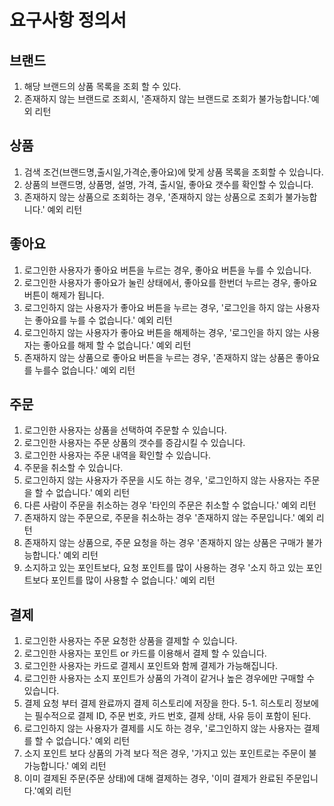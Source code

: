 # 요구사항 정의서

## 브랜드
1. 해당 브랜드의 상품 목록을 조회 할 수 있다.
2. 존재하지 않는 브랜드로 조회시, '존재하지 않는 브랜드로 조회가 불가능합니다.'예외 리턴

## 상품
1. 검색 조건(브랜드명,출시일,가격순,좋아요)에 맞게 상품 목록을 조회할 수 있습니다.
2. 상품의 브랜드명, 상품명, 설명, 가격, 출시일, 좋아요 갯수를 확인할 수 있습니다. 
3. 존재하지 않는 상품으로 조회하는 경우, '존재하지 않는 상품으로 조회가 불가능합니다.' 예외 리턴

## 좋아요
1. 로그인한 사용자가 좋아요 버튼을 누르는 경우, 좋아요 버튼을 누를 수 있습니다.
2. 로그인한 사용자가 좋아요가 눌린 상태에서, 좋아요를 한번더 누르는 경우, 좋아요 버튼이 해제가 됩니다.
3. 로그인하지 않는 사용자가 좋아요 버튼을 누르는 경우, '로그인을 하지 않는 사용자는 좋아요를 누를 수 없습니다.' 예외 리턴 
4. 로그인하지 않는 사용자가 좋아요 버튼을 해제하는 경우, '로그인을 하지 않는 사용자는 좋아요를 해제 할 수 없습니다.' 예외 리턴
5. 존재하지 않는 상품으로 좋아요 버튼을 누르는 경우, '존재하지 않는 상품은 좋아요를 누를수 없습니다.' 예외 리턴

## 주문
1. 로그인한 사용자는 상품을 선택하여 주문할 수 있습니다.
2. 로그인한 사용자는 주문 상품의 갯수를 증감시킬 수 있습니다.
3. 로그인한 사용자는 주문 내역을 확인할 수 있습니다.
4. 주문을 취소할 수 있습니다.
5. 로그인하지 않는 사용자가 주문을 시도 하는 경우, '로그인하지 않는 사용자는 주문을 할 수 없습니다.' 예외 리턴
6. 다른 사람이 주문을 취소하는 경우 '타인의 주문은 취소할 수 없습니다.' 예외 리턴
7. 존재하지 않는 주문으로, 주문을 취소하는 경우 '존재하지 않는 주문입니다.' 예외 리턴 
8. 존재하지 않는 상품으로, 주문 요청을 하는 경우 '존재하지 않는 상품은 구매가 불가능합니다.' 예외 리턴
9. 소지하고 있는 포인트보다, 요청 포인트를 많이 사용하는 경우 '소지 하고 있는 포인트보다 포인트를 많이 사용할 수 없습니다.' 예외 리턴

## 결제
1. 로그인한 사용자는 주문 요청한 상품을 결제할 수 있습니다.
2. 로그인한 사용자는 포인트 or 카드를 이용해서 결제 할 수 있습니다.
3. 로그인한 사용자는 카드로 결제시 포인트와 함께 결제가 가능해집니다. 
4. 로그인한 사용자는 소지 포인트가 상품의 가격이 같거나 높은 경우에만 구매할 수 있습니다.
5. 결제 요청 부터 결제 완료까지 결제 히스토리에 저장을 한다.
   5-1. 히스토리 정보에는 필수적으로 결제 ID, 주문 번호, 카드 번호, 결제 상태, 사유 등이 포함이 된다.
6. 로그인하지 않는 사용자가 결제를 시도 하는 경우, '로그인하지 않는 사용자는 결제를 할 수 없습니다.' 예외 리턴
7. 소지 포인트 보다 상품의 가격 보다 적은 경우, '가지고 있는 포인트로는 주문이 불가능합니다.' 예외 리턴
8. 이미 결제된 주문(주문 상태)에 대해 결제하는 경우, '이미 결제가 완료된 주문입니다.'예외 리턴
